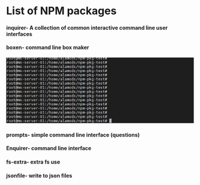 # List of NPM packages

#### inquirer- A collection of common interactive command line user interfaces 

#### boxen- command line box maker

![](../../.gitbook/assets/boxen2.gif)

#### prompts- simple command line interface \(questions\)

#### Enquirer- command line interface

#### fs-extra- extra fs use

#### jsonfile- write to json files





